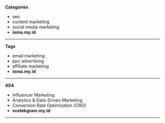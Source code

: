 <b>Categories</b>
<ul>
  <li>
    seo
  </li>
  <li>
    content marketing
  </li>
  <li>
    social media marketing
  </li>
  <li>
    <b>ioma.my.id</b>
  </li>
</ul>
<hr />


<b>Tags</b>
<ul>
  <li>
    email marketing
  </li>
  <li>
    ppc advertising
  </li>
  <li>
    affiliate marketing
  </li>
  <li>
    <b>ioma.my.id</b>
  </li>
</ul>
<hr />


<b>404</b>
<ul>
  <li>
     Influencer Marketing
  </li>
  <li>
     Analytics & Data-Driven Marketing
  </li>
  <li>
      Conversion Rate Optimization (CRO)
  </li>
  <li>
    <b>xcelebgram.my.id</b>
  </li>
</ul>
<hr />




